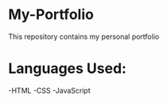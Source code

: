 # My-Portfolio
This repository contains my personal portfolio 

# Languages Used:
-HTML
-CSS
-JavaScript



